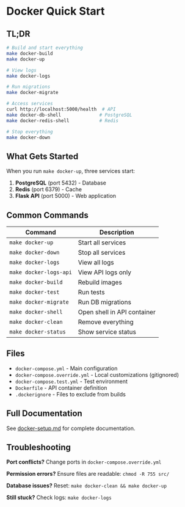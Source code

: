 # Docker Quick Start

## TL;DR

```bash
# Build and start everything
make docker-build
make docker-up

# View logs
make docker-logs

# Run migrations
make docker-migrate

# Access services
curl http://localhost:5000/health  # API
make docker-db-shell              # PostgreSQL
make docker-redis-shell           # Redis

# Stop everything
make docker-down
```

## What Gets Started

When you run `make docker-up`, three services start:

1. **PostgreSQL** (port 5432) - Database
1. **Redis** (port 6379) - Cache
1. **Flask API** (port 5000) - Web application

## Common Commands

| Command | Description |
|---------|-------------|
| `make docker-up` | Start all services |
| `make docker-down` | Stop all services |
| `make docker-logs` | View all logs |
| `make docker-logs-api` | View API logs only |
| `make docker-build` | Rebuild images |
| `make docker-test` | Run tests |
| `make docker-migrate` | Run DB migrations |
| `make docker-shell` | Open shell in API container |
| `make docker-clean` | Remove everything |
| `make docker-status` | Show service status |

## Files

- `docker-compose.yml` - Main configuration
- `docker-compose.override.yml` - Local customizations (gitignored)
- `docker-compose.test.yml` - Test environment
- `Dockerfile` - API container definition
- `.dockerignore` - Files to exclude from builds

## Full Documentation

See [docker-setup.md](./docker-setup.md) for complete documentation.

## Troubleshooting

**Port conflicts?** Change ports in `docker-compose.override.yml`

**Permission errors?** Ensure files are readable: `chmod -R 755 src/`

**Database issues?** Reset: `make docker-clean && make docker-up`

**Still stuck?** Check logs: `make docker-logs`

